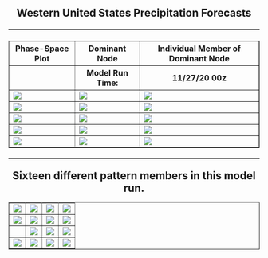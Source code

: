 <html>
  <head>
    <meta charset="utf-8">
    <meta name="viewport" content="width=device-width, initial-scale=1">
  </head>
  <body>
    <h2><center>Western United States Precipitation Forecasts
  <hr>
  <table border="1" cellpadding="1" cellspacing="1">
    <tr>
      <th>Phase-Space Plot</th>
      <th>Dominant Node</th>
      <th>Individual Member of Dominant Node</th>
    </tr>
    <tr>
      <th></th>
      <th>Model Run Time:</th>
      <th>11/27/20 00z</th>
  </tr>
    <tr>
      <td><img src="https://user-images.githubusercontent.com/75145898/100639818-e6c3d400-32f2-11eb-8209-8fd323d93b70.png"></td>
      <td><img src="https://user-images.githubusercontent.com/75145898/100641999-6fdc0a80-32f5-11eb-84c1-b4be6c723ade.png"></td>
      <td><img src="https://user-images.githubusercontent.com/75145898/100641261-77e77a80-32f4-11eb-85f9-f4ae3c670269.png"></td>
    </tr>
    <tr>
      <td><img src="https://user-images.githubusercontent.com/75145898/100639845-ee837880-32f2-11eb-8d21-3db1fcb23ff4.png"></td>
      <td><img src="https://user-images.githubusercontent.com/75145898/100642033-7cf8f980-32f5-11eb-9b1c-4f68e04e3235.png"></td>
      <td><img src="https://user-images.githubusercontent.com/75145898/100641264-78801100-32f4-11eb-9745-dbc56c5b05e1.png"></td>
    </tr>
    <tr>
      <td><img src="https://user-images.githubusercontent.com/75145898/100639874-f511f000-32f2-11eb-9cae-7cc2e35dc32e.png"></td>
      <td><img src="https://user-images.githubusercontent.com/75145898/100642066-871af800-32f5-11eb-8147-b6b9e84b8121.png"></td>
      <td><img src="https://user-images.githubusercontent.com/75145898/100641265-78801100-32f4-11eb-9c0c-1bcb210912d9.png"></td>
    </tr>
    <tr>
      <td><img src="https://user-images.githubusercontent.com/75145898/100639891-fa6f3a80-32f2-11eb-8ffe-e4178cb7b5bf.png"></td>
      <td><img src="https://user-images.githubusercontent.com/75145898/100642094-913cf680-32f5-11eb-9126-aeb4b6d3d593.png"></td>
      <td><img src="https://user-images.githubusercontent.com/75145898/100641267-78801100-32f4-11eb-8299-75e4fc76b01b.png"></td>
    </tr>
    <tr>
      <td><img src="https://user-images.githubusercontent.com/75145898/100639905-ff33ee80-32f2-11eb-8333-811dcc8c3f0d.png"></td>
      <td><img src="https://user-images.githubusercontent.com/75145898/100642094-913cf680-32f5-11eb-9126-aeb4b6d3d593.png"></td>
      <td><img src="https://user-images.githubusercontent.com/75145898/100641268-7918a780-32f4-11eb-96f7-7e7ea0762765.png"></td>
    </tr>
  </table>
  <hr>



<table border="1" cellpadding="1" cellspacing="1">
  <tr>Sixteen different pattern members in this model run.</tr>
  <tr>
    <td><img src="https://user-images.githubusercontent.com/75145898/100643845-d06c4700-32f7-11eb-8dc4-07ac7057631f.png"></td>
    <td><img src="https://user-images.githubusercontent.com/75145898/100643848-d104dd80-32f7-11eb-9212-ee356eae8fe6.png"></td>
    <td><img src="https://user-images.githubusercontent.com/75145898/100643850-d104dd80-32f7-11eb-9feb-bbf30e327c9f.png"></td>
    <td><img src="https://user-images.githubusercontent.com/75145898/100643851-d19d7400-32f7-11eb-84bc-85062bd75888.png"></td>
  </tr>
  <tr>
    <td><img src="https://user-images.githubusercontent.com/75145898/100644786-ff36ed00-32f8-11eb-9ea1-b80f1f42556e.png"></td>
    <td><img src="https://user-images.githubusercontent.com/75145898/100644787-ffcf8380-32f8-11eb-8cf2-798e0672c120.png"></td>
    <td><img src="https://user-images.githubusercontent.com/75145898/100644788-ffcf8380-32f8-11eb-9e24-4e0dd1a9df52.png"></td>
    <td><img src="https://user-images.githubusercontent.com/75145898/100644789-ffcf8380-32f8-11eb-8bf9-e4f334ad7bf2.png"></td>
  </tr>
  <tr>
    <td><img src=""></td>
    <td><img src="https://user-images.githubusercontent.com/75145898/100644792-ffcf8380-32f8-11eb-8e2a-f7cc4deb6934.png"></td>
    <td><img src="https://user-images.githubusercontent.com/75145898/100644793-00681a00-32f9-11eb-8363-f9e07047368c.png"></td>
    <td><img src="https://user-images.githubusercontent.com/75145898/100644794-00681a00-32f9-11eb-8497-a72f8c4f486b.png"></td>
  </tr>
  <tr>
    <td><img src="https://user-images.githubusercontent.com/75145898/100644786-ff36ed00-32f8-11eb-9ea1-b80f1f42556e.png"></td>
    <td><img src="https://user-images.githubusercontent.com/75145898/100644787-ffcf8380-32f8-11eb-8cf2-798e0672c120.png"></td>
    <td><img src="https://user-images.githubusercontent.com/75145898/100644788-ffcf8380-32f8-11eb-9e24-4e0dd1a9df52.png"></td>
    <td><img src="https://user-images.githubusercontent.com/75145898/100644789-ffcf8380-32f8-11eb-8bf9-e4f334ad7bf2.png"></td>
  </tr>
</table>
    
